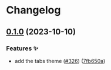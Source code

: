 # Changelog

## [0.1.0](https://github.com/hbstack/header/compare/themes/tabs-v0.0.1...themes/tabs/v0.1.0) (2023-10-10)


### Features ✨

* add the tabs theme ([#326](https://github.com/hbstack/header/issues/326)) ([7fb650a](https://github.com/hbstack/header/commit/7fb650a60e10ff0751fc9af2bd20559f0e834208))
